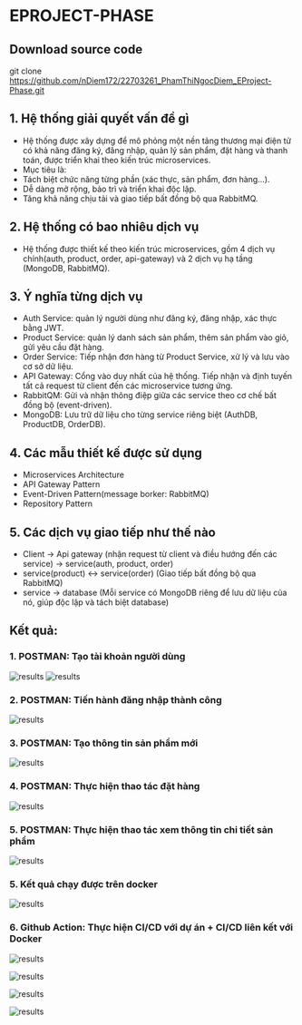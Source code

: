 # EPROJECT-PHASE

## Download source code
git clone https://github.com/nDiem172/22703261_PhamThiNgocDiem_EProject-Phase.git

## 1. Hệ thống giải quyết vấn đề gì
- Hệ thống được xây dựng để mô phỏng một nền tảng thương mại điện tử có khả năng đăng ký, đăng nhập, quản lý sản phẩm, đặt hàng và thanh toán, được triển khai theo kiến trúc microservices.
- Mục tiêu là:
- Tách biệt chức năng từng phần (xác thực, sản phẩm, đơn hàng...).
- Dễ dàng mở rộng, bảo trì và triển khai độc lập.
- Tăng khả năng chịu tải và giao tiếp bất đồng bộ qua RabbitMQ.

## 2. Hệ thống có bao nhiêu dịch vụ
- Hệ thống được thiết kế theo kiến trúc microservices, gồm 4 dịch vụ chính(auth, product, order, api-gateway) và 2 dịch vụ hạ tầng (MongoDB, RabbitMQ).

## 3. Ý nghĩa từng dịch vụ
- Auth Service: quản lý người dùng như đăng ký, đăng nhập, xác thực bằng JWT.
- Product Service: quản lý danh sách sản phẩm, thêm sản phẩm vào giỏ, gửi yêu cầu đặt hàng.
- Order Service: Tiếp nhận đơn hàng từ Product Service, xử lý và lưu vào cơ sở dữ liệu.
- API Gateway: Cổng vào duy nhất của hệ thống. Tiếp nhận và định tuyến tất cả request từ client đến các microservice tương ứng.
- RabbitQM: Gửi và nhận thông điệp giữa các service theo cơ chế bất đồng bộ (event-driven).
- MongoDB: Lưu trữ dữ liệu cho từng service riêng biệt (AuthDB, ProductDB, OrderDB).

## 4. Các mẫu thiết kế được sử dụng
- Microservices Architecture
- API Gateway Pattern
- Event-Driven Pattern(message borker: RabbitMQ)
- Repository Pattern

## 5. Các dịch vụ giao tiếp như thế nào
- Client -> Api gateway (nhận request từ client và điều hướng đến các service) -> service(auth, product, order) 
- service(product) <-> service(order) (Giao tiếp bất đồng bộ qua RabbitMQ)
- service -> database (Mỗi service có MongoDB riêng để lưu dữ liệu của nó, giúp độc lập và tách biệt database)


## Kết quả:
### 1. POSTMAN: Tạo tài khoản người dùng
![results](public/results/docker.png)
![results](public/results/register.png)
### 2. POSTMAN: Tiến hành đăng nhập thành công
![results](public/results/login.png)
### 3. POSTMAN: Tạo thông tin sản phẩm mới
![results](public/results/order.png)
### 4. POSTMAN: Thực hiện thao tác đặt hàng
![results](public/results/product.png)
### 5. POSTMAN: Thực hiện thao tác xem thông tin chi tiết sản phẩm
![results](public/results/getidproduct.png)
### 5. Kết quả chạy được trên docker
![results](public/results/resultdocker.png)

### 6. Github Action: Thực hiện CI/CD với dự án + CI/CD liên kết với Docker

![results](public/results/resultgitubaction.png)

![results](public/results/resulttestauth.png)

![results](public/results/resulttestproduct.png)

![results](public/results/resultlkdocker.png)